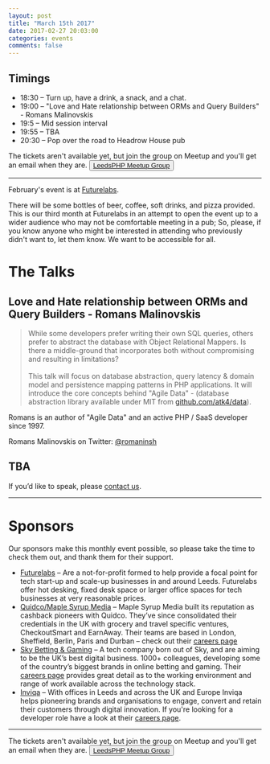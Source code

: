 ```yaml
---
layout: post
title: "March 15th 2017"
date: 2017-02-27 20:03:00
categories: events
comments: false
---
```


## Timings
* 18:30 – Turn up, have a drink, a snack, and a chat.
* 19:00 – "Love and Hate relationship between ORMs and Query Builders" - Romans Malinovskis
* 19:5 – Mid session interval
* 19:55 – TBA
* 20:30 – Pop over the road to Headrow House pub

The tickets aren't available yet, but join the group on Meetup and you'll get an email when they are. <button>[LeedsPHP Meetup Group](https://www.meetup.com/leedsphp/)</button>

<hr/>

February's event is at [Futurelabs](http://futurelabs.org.uk/).

There will be some bottles of beer, coffee, soft drinks, and pizza provided. This is our third month at Futurelabs in an attempt to open the event up to a wider audience who may not be comfortable meeting in a pub; So, please, if you know anyone who might be interested in attending who previously didn't want to, let them know. We want to be accessible for all.

# The Talks

## Love and Hate relationship between ORMs and Query Builders - Romans Malinovskis

> While some developers prefer writing their own SQL queries, others prefer to abstract the database with Object Relational Mappers. Is there a middle-ground that incorporates both without compromising and resulting in limitations?<br/><br/>This talk will focus on database abstraction, query latency & domain model and persistence mapping patterns in PHP applications. It will introduce the core concepts behind "Agile Data" - (database abstraction library available under MIT from [github.com/atk4/data](http://github.com/atk4/data)).

Romans is an author of "Agile Data" and an active PHP / SaaS developer since 1997.

Romans Malinovskis on Twitter: [@romaninsh](https://twitter.com/romaninsh)

## TBA

If you’d like to speak, please [contact us](/about/#getting-involved).

<hr/>

# Sponsors

Our sponsors make this monthly event possible, so please take the time to check them out, and thank them for their support.

* [Futurelabs](http://futurelabs.org.uk/) – Are a not-for-profit formed to help provide a focal
point for tech start-up and scale-up businesses in and around Leeds. Futurelabs offer hot desking, fixed desk space or larger office spaces for tech businesses at very reasonable prices.
* [Quidco/Maple Syrup Media](https://www.maplesyrupmedia.com/our-story/) – Maple Syrup Media built its reputation as cashback pioneers with Quidco. They’ve since consolidated their credentials in the UK with grocery and travel specific ventures, CheckoutSmart and EarnAway. Their teams are based in London, Sheffield, Berlin, Paris and Durban – check out their [careers page](https://www.maplesyrupmedia.com/careers/)
* [Sky Betting & Gaming](http://skybetcareers.com/about-us) – A tech company born out of Sky, and are aiming to be the UK’s best digital business. 1000+ colleagues, developing some of the country’s biggest brands in online betting and gaming. Their [careers page](http://skybetcareers.com/) provides great detail as to the working environment and range of work available across the technology stack.
* [Inviqa](http://inviqa.com/) – With offices in Leeds and across the UK and Europe Inviqa helps pioneering brands and organisations to engage, convert and retain their customers through digital innovation. If you're looking for a developer role have a look at their [careers page](https://inviqa.com/company/careers).

<hr/>

The tickets aren't available yet, but join the group on Meetup and you'll get an email when they are. <button>[LeedsPHP Meetup Group](https://www.meetup.com/leedsphp/)</button>
